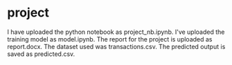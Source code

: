 # project
I have uploaded the python notebook as project_nb.ipynb. I've uploaded the training model as model.ipynb. The report for the project is uploaded as report.docx. The dataset used was transactions.csv. The predicted output is saved as predicted.csv.
